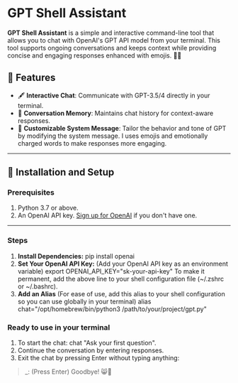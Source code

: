 # GPT Shell Assistant
**GPT Shell Assistant** is a simple and interactive command-line tool that allows you to chat with OpenAI's GPT API model from your terminal. This tool supports ongoing conversations and keeps context while providing concise and engaging responses enhanced with emojis. 🌻✨

## 🌟 Features
- 🖋️ **Interactive Chat**: Communicate with GPT-3.5/4 directly in your terminal.
- 🧠 **Conversation Memory**: Maintains chat history for context-aware responses.
- 🌸 **Customizable System Message**: Tailor the behavior and tone of GPT by modifying the system message. I uses emojis and emotionally charged words to make responses more engaging.

---

## 🚀 Installation and Setup

### Prerequisites
1. Python 3.7 or above.
2. An OpenAI API key. [Sign up for OpenAI](https://platform.openai.com/) if you don't have one.

---

### Steps
1. **Install Dependencies:** pip install openai
2. **Set Your OpenAI API Key:** (Add your OpenAI API key as an environment variable)
export OPENAI_API_KEY="sk-your-api-key"
To make it permanent, add the above line to your shell configuration file (~/.zshrc or ~/.bashrc).
3. **Add an Alias** (For ease of use, add this alias to your shell configuration so you can use globally in your terminal)
alias chat="/opt/homebrew/bin/python3 /path/to/your/project/gpt.py"

### Ready to use in your terminal
1. To start the chat: chat "Ask your first question".
2. Continue the conversation by entering responses.
3. Exit the chat by pressing Enter without typing anything:
>_: (Press Enter)
Goodbye! 😸👋

